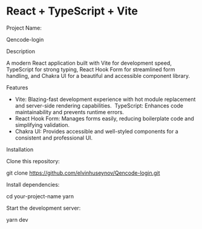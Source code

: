 # React + TypeScript + Vite

Project Name:

Qencode-login

Description

A modern React application built with Vite for development speed, TypeScript for strong typing, React Hook Form for streamlined form handling, and Chakra UI for a beautiful and accessible component library.

Features

- Vite: Blazing-fast development experience with hot module replacement and server-side rendering capabilities.
️ TypeScript: Enhances code maintainability and prevents runtime errors.
- React Hook Form: Manages forms easily, reducing boilerplate code and simplifying validation.
- Chakra UI: Provides accessible and well-styled components for a consistent and professional UI.

Installation

Clone this repository:

git clone https://github.com/elvinhuseynov/Qencode-login.git

Install dependencies:

cd your-project-name
yarn 

Start the development server:

yarn dev